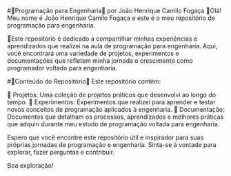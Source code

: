 #👾Programação para Engenharia👾 por João Henrique Camilo Fogaça
🧩Olá! Meu nome é João Henrique Camilo Fogaça e este é o meu repositório de programação para engenharia.

🧩Este repositório é dedicado a compartilhar minhas experiências e aprendizados que realizei na aula de programação para engenharia. Aqui, você encontrará uma variedade de projetos, experimentos e documentações que refletem minha jornada e crescimento como programador voltado para engenharia.

#👾Conteúdo do Repositório👾
Este repositório contém:

🌟 Projetos: Uma coleção de projetos práticos que desenvolvi ao longo do tempo. 🌟 Experimentos: Experimentos que realizei para aprender e testar novos conceitos de programação aplicados à engenharia. 🌟 Documentação: Documentos que detalham os processos, aprendizados e melhores práticas que adquiri durante meu estudo de programação voltada para engenharia.

Espero que você encontre este repositório útil e inspirador para suas próprias jornadas de programação e engenharia. Sinta-se à vontade para explorar, fazer perguntas e contribuir.

Boa exploração!
